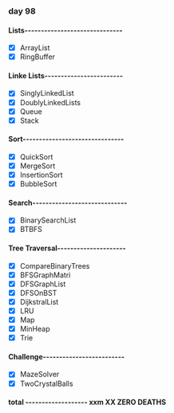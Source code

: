 ### day 98
#### Lists------------------------------
- [x] ArrayList             
- [x] RingBuffer           
#### Linke Lists------------------------
- [x] SinglyLinkedList      
- [x] DoublyLinkedLists     
- [x] Queue                 
- [x] Stack                 
#### Sort-------------------------------
- [x] QuickSort             
- [x] MergeSort             
- [x] InsertionSort         
- [x] BubbleSort            
#### Search-----------------------------
- [x] BinarySearchList      
- [x] BTBFS                 
#### Tree Traversal---------------------
- [x] CompareBinaryTrees    
- [x] BFSGraphMatri         
- [x] DFSGraphList          
- [x] DFSOnBST              
- [x] DijkstralList         
- [x] LRU                   
- [x] Map                   
- [x] MinHeap               
- [x] Trie                  
#### Challenge-------------------------
- [x] MazeSolver            
- [x] TwoCrystalBalls       
#### total  -------------------  xxm   XX ZERO DEATHS
